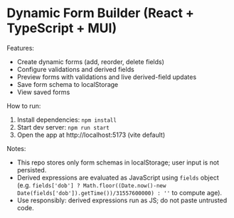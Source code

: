 # Dynamic Form Builder (React + TypeScript + MUI)

Features:
- Create dynamic forms (add, reorder, delete fields)
- Configure validations and derived fields
- Preview forms with validations and live derived-field updates
- Save form schema to localStorage
- View saved forms

How to run:
1. Install dependencies: `npm install`
2. Start dev server: `npm run start`
3. Open the app at http://localhost:5173 (vite default)

Notes:
- This repo stores only form schemas in localStorage; user input is not persisted.
- Derived expressions are evaluated as JavaScript using `fields` object (e.g. `fields['dob'] ? Math.floor((Date.now()-new Date(fields['dob']).getTime())/31557600000) : ''` to compute age).
- Use responsibly: derived expressions run as JS; do not paste untrusted code.

